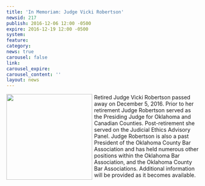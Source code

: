 ```yaml
---
title: 'In Memoriam: Judge Vicki Robertson'
newsid: 217
publish: 2016-12-06 12:00 -0500
expire: 2016-12-19 12:00 -0500
system: 
feature: 
category: 
news: true
carousel: false
link: 
carousel_expire: 
carousel_content: ''
layout: news
---
```

<img style="float: left; height: 225px; margin-right: 5px; margin-bottom: 5px;" src="http://www.oscn.net/images/news/VickieRobertson.jpg" />
<p>Retired Judge Vicki Robertson passed away on December 5, 2016.  Prior to her retirement Judge Robertson served as the Presiding Judge for Oklahoma and Canadian Counties.  Post-retirement she served on the Judicial Ethics Advisory Panel.  Judge Robertson is also a past President of the Oklahoma County Bar Association and has held numerous other positions within the Oklahoma Bar Association, and the Oklahoma County Bar Associations.  Additional information will be provided as it becomes available.</p>
<p style="clear: both;"></p>